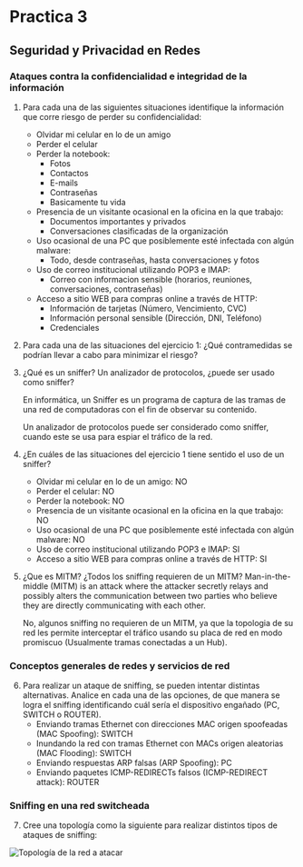 # Practica 3

## Seguridad y Privacidad en Redes

### Ataques contra la confidencialidad e integridad de la información

1. Para cada una de las siguientes situaciones identifique la información que corre riesgo de
   perder su confidencialidad:
   - Olvidar mi celular en lo de un amigo
   - Perder el celular
   - Perder la notebook:
     - Fotos
     - Contactos
     - E-mails
     - Contraseñas
     - Basicamente tu vida
   - Presencia de un visitante ocasional en la oficina en la que trabajo:
     - Documentos importantes y privados
     - Conversaciones clasificadas de la organización
   - Uso ocasional de una PC que posiblemente esté infectada con algún malware:
     - Todo, desde contraseñas, hasta conversaciones y fotos
   - Uso de correo institucional utilizando POP3 e IMAP: 
     - Correo con informacion sensible (horarios, reuniones, conversaciones, contraseñas)
   - Acceso a sitio WEB para compras online a través de HTTP: 
     - Información de tarjetas (Número, Vencimiento, CVC)
     - Información personal sensible (Dirección, DNI, Teléfono)
     - Credenciales

2. Para cada una de las situaciones del ejercicio 1: ¿Qué contramedidas se podrían llevar a cabo para minimizar el riesgo?

3. ¿Qué es un sniffer? Un analizador de protocolos, ¿puede ser usado como sniffer?

   En informática, un Sniffer es un programa de captura de las tramas de una red de computadoras con el fin de observar su contenido.

   Un analizador de protocolos puede ser considerado como sniffer, cuando este se usa para espiar el tráfico de la red.

4. ¿En cuáles de las situaciones del ejercicio 1 tiene sentido el uso de un sniffer?
   - Olvidar mi celular en lo de un amigo: NO
   - Perder el celular: NO
   - Perder la notebook: NO
   - Presencia de un visitante ocasional en la oficina en la que trabajo: NO
   - Uso ocasional de una PC que posiblemente esté infectada con algún malware: NO
   - Uso de correo institucional utilizando POP3 e IMAP: SI
   - Acceso a sitio WEB para compras online a través de HTTP: SI 

5. ¿Que es MITM? ¿Todos los sniffing requieren de un MITM? 
   Man-in-the-middle (MITM) is an attack where the attacker secretly relays and possibly alters the communication between two parties who believe they are directly communicating with each other.

   No, algunos sniffing no requieren de un MITM, ya que la topologia de su red les permite interceptar el tráfico usando su placa de red en modo promiscuo (Usualmente tramas conectadas a un Hub).

### Conceptos generales de redes y servicios de red

6. Para realizar un ataque de sniffing, se pueden intentar distintas alternativas. Analice en cada una de las opciones, de que manera se logra el sniffing identificando cuál sería el dispositivo engañado (PC, SWITCH o ROUTER).
   - Enviando tramas Ethernet con direcciones MAC origen spoofeadas (MAC Spoofing): SWITCH
   - Inundando la red con tramas Ethernet con MACs origen aleatorias (MAC Flooding): SWITCH
   - Enviando respuestas ARP falsas (ARP Spoofing): PC
   - Enviando paquetes ICMP-REDIRECTs falsos (ICMP-REDIRECT attack): ROUTER

### Sniffing en una red switcheada

7. Cree una topología como la siguiente para realizar distintos tipos de ataques de sniffing:

![Topología de la red a atacar](https://raw.githubusercontent.com/matias-pierobon/informatica-unlp/master/syper/p3-Topologia.png)
